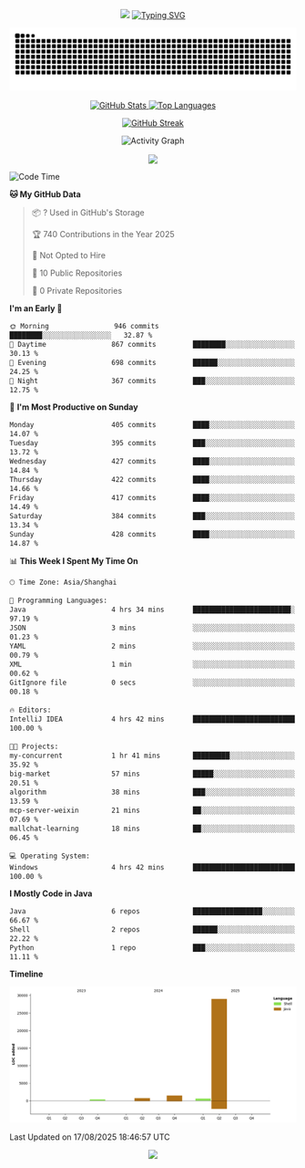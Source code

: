 <!-- -->

<p align="center">
<img src="https://capsule-render.vercel.app/api?type=waving&color=timeGradient&height=300&&section=header&text=HI%20THEME!&fontSize=90&fontAlign=50&fontAlignY=30&desc=I%20am%20AlfonsoKevin!&descAlign=50&descSize=30&descAlignY=60&animation=twinkling" />
    <a align="center" href="https://www.kaijavademo.top/"><img src="https://readme-typing-svg.demolab.com?font=Fira+Code&center=true&pause=1000&width=435&lines=Welcome+to+my+GitHub+profile+page!;%E6%AC%A2%E8%BF%8E%E6%9D%A5%E5%88%B0%E6%88%91%E7%9A%84GitHub%E4%B8%BB%E9%A1%B5%EF%BC%81" alt="Typing SVG" height=200 /> </a>
</p>
 <p align="center"><img src="https://raw.githubusercontent.com/AlfonsoKevin/AlfonsoKevin/output/github-contribution-grid-snake.svg"></p>

</p>


<p align="center" >
  <a href="https://github.com/AlfonsoKevin">  
    <img src="https://github-readme-stats.vercel.app/api/?username=AlfonsoKevin&layout=compact&border_radius=20" width="400"  alt="GitHub Stats" />
  </a>
  <a href="https://www.kaijavademo.top/">
    <img src="https://github-readme-stats.vercel.app/api/top-langs/?username=AlfonsoKevin&layout=compact&border_radius=20" width=400 alt="Top Languages"/>
  </a>
</p>


<p align="center">
    <a href="https://github.com/AlfonsoKevin">
    <img src="https://streak-stats.demolab.com?user=AlfonsoKevin&theme=transparent&hide_border=false%C2%A0%C2%A0%E5%81%87&short_numbers=false%C2%A0%C2%A0%E5%81%87&card_width=595&card_height=234" height="400"  alt="GitHub Streak" />
    </a>
</p>



<p align="center">
    <img width="800" src="https://github-readme-activity-graph.vercel.app/graph?username=AlfonsoKevin&theme=github-compact&hide_border=true&area=true&from=2024-06-01&to=2024-12-31&grid=false&custom_title=Activity%20Graph" alt="Activity Graph" title="Activity Graph" />
</p> 




<p align="center">
	<img align="center" src="https://skillicons.dev/icons?i=idea,java,mysql,redis,spring,rocket,html,css,js,react,linux,py,c,clion,docker,md,stackoverflow&theme=light" />    
</p>


<!--START_SECTION:waka-->
![Code Time](http://img.shields.io/badge/Code%20Time-202%20hrs%2056%20mins-blue)

**🐱 My GitHub Data** 

> 📦 ? Used in GitHub's Storage 
 > 
> 🏆 740 Contributions in the Year 2025
 > 
> 🚫 Not Opted to Hire
 > 
> 📜 10 Public Repositories 
 > 
> 🔑 0 Private Repositories 
 > 
**I'm an Early 🐤** 

```text
🌞 Morning                946 commits         ████████░░░░░░░░░░░░░░░░░   32.87 % 
🌆 Daytime                867 commits         ████████░░░░░░░░░░░░░░░░░   30.13 % 
🌃 Evening                698 commits         ██████░░░░░░░░░░░░░░░░░░░   24.25 % 
🌙 Night                  367 commits         ███░░░░░░░░░░░░░░░░░░░░░░   12.75 % 
```
📅 **I'm Most Productive on Sunday** 

```text
Monday                   405 commits         ████░░░░░░░░░░░░░░░░░░░░░   14.07 % 
Tuesday                  395 commits         ███░░░░░░░░░░░░░░░░░░░░░░   13.72 % 
Wednesday                427 commits         ████░░░░░░░░░░░░░░░░░░░░░   14.84 % 
Thursday                 422 commits         ████░░░░░░░░░░░░░░░░░░░░░   14.66 % 
Friday                   417 commits         ████░░░░░░░░░░░░░░░░░░░░░   14.49 % 
Saturday                 384 commits         ███░░░░░░░░░░░░░░░░░░░░░░   13.34 % 
Sunday                   428 commits         ████░░░░░░░░░░░░░░░░░░░░░   14.87 % 
```


📊 **This Week I Spent My Time On** 

```text
🕑︎ Time Zone: Asia/Shanghai

💬 Programming Languages: 
Java                     4 hrs 34 mins       ████████████████████████░   97.19 % 
JSON                     3 mins              ░░░░░░░░░░░░░░░░░░░░░░░░░   01.23 % 
YAML                     2 mins              ░░░░░░░░░░░░░░░░░░░░░░░░░   00.79 % 
XML                      1 min               ░░░░░░░░░░░░░░░░░░░░░░░░░   00.62 % 
GitIgnore file           0 secs              ░░░░░░░░░░░░░░░░░░░░░░░░░   00.18 % 

🔥 Editors: 
IntelliJ IDEA            4 hrs 42 mins       █████████████████████████   100.00 % 

🐱‍💻 Projects: 
my-concurrent            1 hr 41 mins        █████████░░░░░░░░░░░░░░░░   35.92 % 
big-market               57 mins             █████░░░░░░░░░░░░░░░░░░░░   20.51 % 
algorithm                38 mins             ███░░░░░░░░░░░░░░░░░░░░░░   13.59 % 
mcp-server-weixin        21 mins             ██░░░░░░░░░░░░░░░░░░░░░░░   07.69 % 
mallchat-learning        18 mins             ██░░░░░░░░░░░░░░░░░░░░░░░   06.45 % 

💻 Operating System: 
Windows                  4 hrs 42 mins       █████████████████████████   100.00 % 
```

**I Mostly Code in Java** 

```text
Java                     6 repos             █████████████████░░░░░░░░   66.67 % 
Shell                    2 repos             ██████░░░░░░░░░░░░░░░░░░░   22.22 % 
Python                   1 repo              ███░░░░░░░░░░░░░░░░░░░░░░   11.11 % 
```



**Timeline**

![Lines of Code chart](https://raw.githubusercontent.com/AlfonsoKevin/AlfonsoKevin/main/assets/bar_graph.png)


 Last Updated on 17/08/2025 18:46:57 UTC
<!--END_SECTION:waka-->

<p align="center">
    <a href="https://github.com/AlfonsoKevin"></a><img src="https://img.shields.io/badge/GitHub-grey?logo=github" />
</p>
